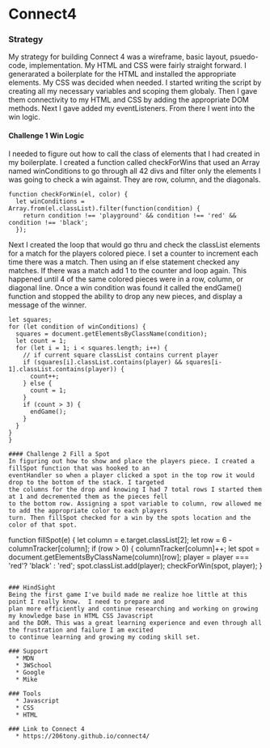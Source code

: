 # Connect4

### Strategy
  My strategy for building Connect 4 was a wireframe, basic layout, psuedo-code, implementation.
  My HTML and CSS were fairly straight forward. I generarated a boilerplate for the HTML and installed 
  the appropriate elements. My CSS was decided when needed. I started writing the script by creating all 
  my necessary variables and scoping them globaly. Then I gave them connectivity to my HTML and CSS by 
  adding the appropriate DOM methods. Next I gave added my eventListeners. From there I went into the win logic.
  
#### Challenge 1 Win Logic
  I needed to figure out how to call the class of elements that I had created in my boilerplate.
  I created a function called checkForWins that used an Array named winConditions to go through 
  all 42 divs and filter only the elements I was going to check a win against.  They are row, column,
  and the diagonals.
  
```
function checkForWin(el, color) {
  let winConditions = Array.from(el.classList).filter(function(condition) {
    return condition !== 'playground' && condition !== 'red' && condition !== 'black';
  });
```  
  Next I created the loop that would go thru and check the classList elements for a match for the players 
  colored piece. I set a counter to increment each time there was a match. Then using an if else statement
  checked any matches.  If there was a match add 1 to the counter and loop again. This happened until 4 of 
  the same colored pieces were in a row, column, or diagonal line. Once a win condition was found it called 
  the endGame() function and stopped the ability to drop any new pieces, and display a message of the winner.
  
  ```
  let squares;
  for (let condition of winConditions) {
    squares = document.getElementsByClassName(condition);
    let count = 1;
    for (let i = 1; i < squares.length; i++) {
      // if current square classList contains current player
      if (squares[i].classList.contains(player) && squares[i-1].classList.contains(player)) {
        count++;
      } else {
        count = 1; 
      }
      if (count > 3) {
        endGame();
      }
    }
  }
}

#### Challenge 2 Fill a Spot
In figuring out how to show and place the players piece. I created a fillSpot function that was hooked to an
eventHandler so when a player clicked a spot in the top row it would drop to the bottom of the stack. I targeted 
the columns for the drop and knowing I had 7 total rows I started them at 1 and decremented them as the pieces fell 
to the bottom row. Assigning a spot variable to column, row allowed me to add the appropriate color to each players
turn. Then fillSpot checked for a win by the spots location and the color of that spot.
```
function fillSpot(e) {
  let column = e.target.classList[2];
  let row = 6 - columnTracker[column];
  if (row > 0) {
    columnTracker[column]++;
    let spot = document.getElementsByClassName(column)[row];
    player = player === 'red'? 'black' : 'red';
    spot.classList.add(player);
    checkForWin(spot, player);
  }
```

### HindSight 
Being the first game I've build made me realize hoe little at this point I really know.  I need to prepare and 
plan more efficiently and continue researching and working on growing my knowledge base in HTML CSS Javascript
and the DOM. This was a great learning experience and even through all the frustration and failure I am excited 
to continue learning and growing my coding skill set.

### Support
  * MDN
  * 3WSchool
  * Google
  * Mike

### Tools
  * Javascript
  * CSS
  * HTML
  
### Link to Connect 4
  * https://206tony.github.io/connect4/
